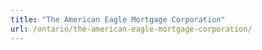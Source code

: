 ```yaml
---
title: "The American Eagle Mortgage Corporation"
url: /ontario/the-american-eagle-mortgage-corporation/
---
```

